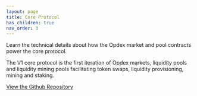 ```yaml
---
layout: page
title: Core Protocol
has_children: true
nav_order: 3
---
```


Learn the technical details about how the Opdex market and pool contracts power the core protocol.

The V1 core protocol is the first iteration of Opdex markets, liquidity pools and liquidity mining pools facilitating token swaps, liquidity provisioning, mining and staking.

[View the Github Repository](https://github.com/opdex/opdex-v1-core)
